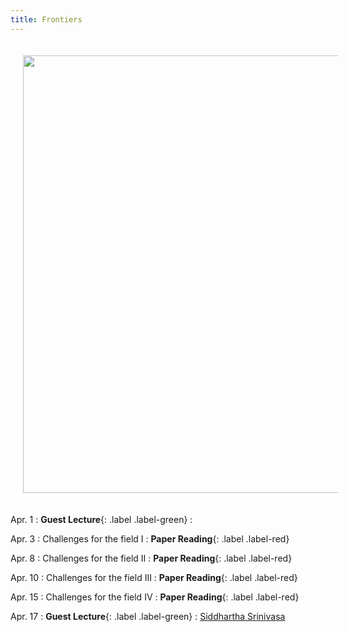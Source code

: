 ```yaml
---
title: Frontiers 
---
```


<img src="/real_world_robot_learning_sp25/assets/images/frontiers.png" style="width:700px; height:auto; padding:20px;">

Apr. 1
: **Guest Lecture**{: .label .label-green} 
  : 

Apr. 3
: Challenges for the field I
  : **Paper Reading**{: .label .label-red} 

Apr. 8
: Challenges for the field II
  : **Paper Reading**{: .label .label-red}

Apr. 10
: Challenges for the field III
  : **Paper Reading**{: .label .label-red}

Apr. 15
: Challenges for the field IV
  : **Paper Reading**{: .label .label-red}

Apr. 17
  : **Guest Lecture**{: .label .label-green} 
    : [Siddhartha Srinivasa](https://goodrobot.ai/) 